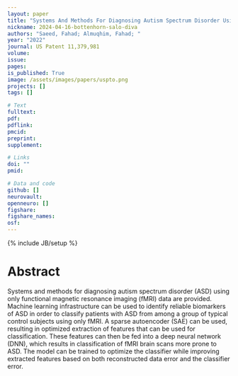 ```yaml
---
layout: paper
title: "Systems And Methods For Diagnosing Autism Spectrum Disorder Using fMRI Data"
nickname: 2024-04-16-bottenhorn-salo-diva
authors: "Saeed, Fahad; Almuqhim, Fahad; "
year: "2022"
journal: US Patent 11,379,981
volume: 
issue:
pages: 
is_published: True
image: /assets/images/papers/uspto.png
projects: []
tags: []

# Text
fulltext:
pdf:
pdflink:
pmcid:
preprint: 
supplement:

# Links
doi: ""
pmid:

# Data and code
github: []
neurovault:
openneuro: []
figshare:
figshare_names:
osf:
---
```

{% include JB/setup %}

# Abstract

Systems and methods for diagnosing autism spectrum disorder (ASD) using only functional magnetic resonance imaging (fMRI) data are provided. Machine learning infrastructure can be used to identify reliable biomarkers of ASD in order to classify patients with ASD from among a group of typical control subjects using only fMRI. A sparse autoencoder (SAE) can be used, resulting in optimized extraction of features that can be used for classification. These features can then be fed into a deep neural network (DNN), which results in classification of fMRI brain scans more prone to ASD. The model can be trained to optimize the classifier while improving extracted features based on both reconstructed data error and the classifier error.
